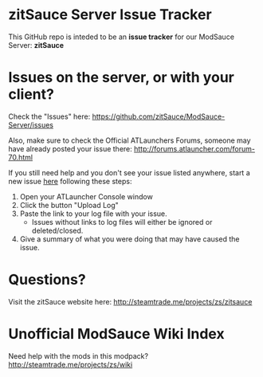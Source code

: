 # zitSauce Server Issue Tracker

This GitHub repo is inteded to be an **issue tracker** for our ModSauce Server: **zitSauce**

# Issues on the server, or with your client?

Check the "Issues" here: https://github.com/zitSauce/ModSauce-Server/issues

Also, make sure to check the Official ATLaunchers Forums, someone may have already posted your issue there: http://forums.atlauncher.com/forum-70.html

If you still need help and you don't see your issue listed anywhere, start a new issue [here](https://github.com/zitSauce/ModSauce-Server/issues) following these steps:

1. Open your ATLauncher Console window
2. Click the button "Upload Log"
3. Paste the link to your log file with your issue.
   * Issues without links to log files will either be ignored or deleted/closed.
4. Give a summary of what you were doing that may have caused the issue.

# Questions?

Visit the zitSauce website here: http://steamtrade.me/projects/zs/zitsauce

# Unofficial ModSauce Wiki Index

Need help with the mods in this modpack? http://steamtrade.me/projects/zs/wiki
